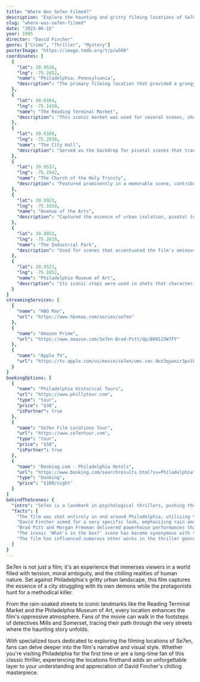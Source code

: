 ```yaml
---
title: "Where Was Se7en Filmed?"
description: "Explore the haunting and gritty filming locations of Se7en, where the dark and twisted storyline unfolds against the backdrop of a rain-soaked city."
slug: "where-was-se7en-filmed"
date: "2023-06-15"
year: 1995
director: "David Fincher"
genre: ["Crime", "Thriller", "Mystery"]
posterImage: "https://image.tmdb.org/t/p/w500"
coordinates: [
  { 
    "lat": 39.9526, 
    "lng": -75.1652, 
    "name": "Philadelphia, Pennsylvania", 
    "description": "The primary filming location that provided a grungy urban environment reflective of the film's themes."
  },
  { 
    "lat": 40.0104, 
    "lng": -75.1419, 
    "name": "The Reading Terminal Market", 
    "description": "This iconic market was used for several scenes, showcasing the everyday life of the city’s inhabitants."
  },
  { 
    "lat": 39.9389, 
    "lng": -75.2030, 
    "name": "The City Hall", 
    "description": "Served as the backdrop for pivotal scenes that trace the film's tension and grit."
  },
  { 
    "lat": 39.9537, 
    "lng": -75.1942, 
    "name": "The Church of the Holy Trinity", 
    "description": "Featured prominently in a memorable scene, contributing to the film's exploration of morality."
  },
  { 
    "lat": 39.9923, 
    "lng": -75.1650, 
    "name": "Avenue of the Arts", 
    "description": "Captured the essence of urban isolation, pivotal to the film’s dark narrative."
  },
  { 
    "lat": 39.8853, 
    "lng": -75.2619, 
    "name": "The Industrial Park", 
    "description": "Used for scenes that accentuated the film's ominous atmosphere and unfolding mystery."
  },
  { 
    "lat": 39.9523, 
    "lng": -75.1652, 
    "name": "Philadelphia Museum of Art", 
    "description": "Its iconic steps were used in shots that characterize the film's tone and setting."
  }
]
streamingServices: [
  {
    "name": "HBO Max",
    "url": "https://www.hbomax.com/series/se7en"
  },
  {
    "name": "Amazon Prime",
    "url": "https://www.amazon.com/Se7en-Brad-Pitt/dp/B00123W7FY"
  },
  {
    "name": "Apple TV",
    "url": "https://tv.apple.com/us/movie/se7en/umc.cmc.9oz3qywnir3pv1k45g7it0hx"
  }
]
bookingOptions: [
  {
    "name": "Philadelphia Historical Tours",
    "url": "https://www.phillytour.com",
    "type": "tour",
    "price": "$30",
    "isPartner": true
  },
  {
    "name": "Se7en Film Locations Tour",
    "url": "https://www.se7entour.com",
    "type": "tour",
    "price": "$50",
    "isPartner": true
  },
  {
    "name": "Booking.com - Philadelphia Hotels",
    "url": "https://www.booking.com/searchresults.html?ss=Philadelphia",
    "type": "booking",
    "price": "$100/night"
  }
]
behindTheScenes: {
  "intro": "Se7en is a landmark in psychological thrillers, pushing the boundaries of storytelling with its grim narrative and stunning visual motifs. Directed by David Fincher, this film unfolds in the forbidding streets of Philadelphia, delivering a sense of dread that resonates throughout its dark themes of sin and morality.",
  "facts": [
    "The film was shot entirely in and around Philadelphia, utilizing the city's grim ambiance to heighten the sense of despair.",
    "David Fincher aimed for a very specific look, emphasizing rain and darkness to create a claustrophobic atmosphere.",
    "Brad Pitt and Morgan Freeman delivered powerhouse performances that captivated audiences and added depth to the characters' moral conflicts.",
    "The iconic 'What's in the box?' scene has become synonymous with the film, representing the ultimate revelation of human depravity.",
    "The film has influenced numerous other works in the thriller genre, establishing a template for dark storytelling."
  ]
}
---
```


<Se7enFilmGuide />

Se7en is not just a film; it's an experience that immerses viewers in a world filled with tension, moral ambiguity, and the chilling realities of human nature. Set against Philadelphia's gritty urban landscape, this film captures the essence of a city struggling with its own demons while the protagonists hunt for a methodical killer.

From the rain-soaked streets to iconic landmarks like the Reading Terminal Market and the Philadelphia Museum of Art, every location enhances the film's oppressive atmosphere. Fans of the movie can walk in the footsteps of detectives Mills and Somerset, tracing their path through the very streets where the haunting story unfolds.

With specialized tours dedicated to exploring the filming locations of Se7en, fans can delve deeper into the film's narrative and visual style. Whether you're visiting Philadelphia for the first time or are a long-time fan of this classic thriller, experiencing the locations firsthand adds an unforgettable layer to your understanding and appreciation of David Fincher's chilling masterpiece.